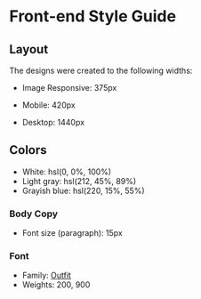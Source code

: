 # Front-end Style Guide

## Layout

The designs were created to the following widths:

- Image Responsive: 375px

- Mobile: 420px
- Desktop: 1440px

## Colors

- White: hsl(0, 0%, 100%)
- Light gray: hsl(212, 45%, 89%)
- Grayish blue: hsl(220, 15%, 55%)

### Body Copy

- Font size (paragraph): 15px

### Font

- Family: [Outfit](https://fonts.google.com/specimen/Outfit)
- Weights: 200, 900
